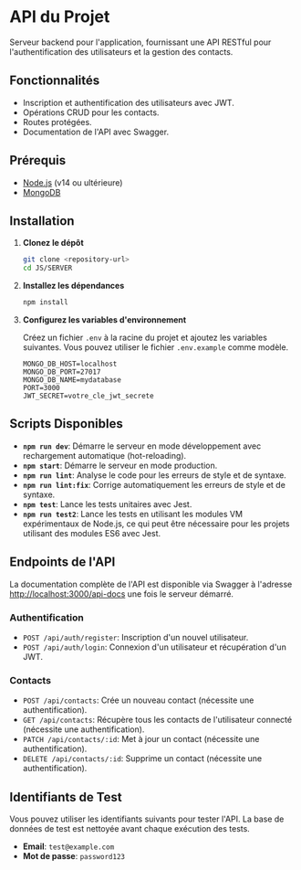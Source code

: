 # API du Projet

Serveur backend pour l'application, fournissant une API RESTful pour l'authentification des utilisateurs et la gestion des contacts.

## Fonctionnalités

- Inscription et authentification des utilisateurs avec JWT.
- Opérations CRUD pour les contacts.
- Routes protégées.
- Documentation de l'API avec Swagger.

## Prérequis

- [Node.js](https://nodejs.org/) (v14 ou ultérieure)
- [MongoDB](https://www.mongodb.com/)

## Installation

1. **Clonez le dépôt**

   ```bash
   git clone <repository-url>
   cd JS/SERVER
   ```

2. **Installez les dépendances**

   ```bash
   npm install
   ```

3. **Configurez les variables d'environnement**

   Créez un fichier `.env` à la racine du projet et ajoutez les variables suivantes. Vous pouvez utiliser le fichier `.env.example` comme modèle.

   ```
   MONGO_DB_HOST=localhost
   MONGO_DB_PORT=27017
   MONGO_DB_NAME=mydatabase
   PORT=3000
   JWT_SECRET=votre_cle_jwt_secrete
   ```

## Scripts Disponibles

- **`npm run dev`**: Démarre le serveur en mode développement avec rechargement automatique (hot-reloading).
- **`npm start`**: Démarre le serveur en mode production.
- **`npm run lint`**: Analyse le code pour les erreurs de style et de syntaxe.
- **`npm run lint:fix`**: Corrige automatiquement les erreurs de style et de syntaxe.
- **`npm test`**: Lance les tests unitaires avec Jest.
- **`npm run test2`**: Lance les tests en utilisant les modules VM expérimentaux de Node.js, ce qui peut être nécessaire pour les projets utilisant des modules ES6 avec Jest.

## Endpoints de l'API

La documentation complète de l'API est disponible via Swagger à l'adresse [http://localhost:3000/api-docs](http://localhost:3000/api-docs) une fois le serveur démarré.

### Authentification

- `POST /api/auth/register`: Inscription d'un nouvel utilisateur.
- `POST /api/auth/login`: Connexion d'un utilisateur et récupération d'un JWT.

### Contacts

- `POST /api/contacts`: Crée un nouveau contact (nécessite une authentification).
- `GET /api/contacts`: Récupère tous les contacts de l'utilisateur connecté (nécessite une authentification).
- `PATCH /api/contacts/:id`: Met à jour un contact (nécessite une authentification).
- `DELETE /api/contacts/:id`: Supprime un contact (nécessite une authentification).

## Identifiants de Test

Vous pouvez utiliser les identifiants suivants pour tester l'API. La base de données de test est nettoyée avant chaque exécution des tests.

- **Email**: `test@example.com`
- **Mot de passe**: `password123`
